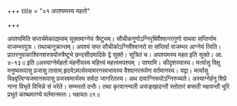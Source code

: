 +++
title = "०१ अपश्यमस्य महतो"

+++

अपश्यमिति सप्तर्चमेकादह्सम् सूक्तमाग्नेयं त्रैष्टुभम्। सौचीकगुणोऽग्निरृषिर्वैश्वानरगुणो वाथवा सप्तिर्नाम वाजम्भरपुत्रः। तथाचानुक्रान्तम्। अपश्यं सप्त सौचीकोऽग्निर्वैश्वानरो वा सप्तिर्वा वाजम्भर आग्नेयं त्विति। प्रातरनुवाकाश्विनशस्त्रयोस्त्रैष्टुभे छन्दसीदमादिके द्वे सूक्ते। सूत्रितं च। अपश्यमस्य महत इति सूक्ते। आ. ४-१३॥ इति॥अस्याग्नेर्महतो मंहनीयस्य महित्त्वं महत्त्वमपश्यम् । पश्यामि। कीदृशस्यास्य। मर्त्यासु विक्षु मनुष्यरूपासु प्रजासु तासाम् हृदयेऽमर्त्यस्यामरनस्वभावस्य वैश्वानररूपेण वर्तमानस्य। यद्वा। मर्त्यासु विक्ष्वृत्विग्यजमानरूपासु प्रजस्वमर्त्यस्य सर्वदा जागरितस्य। अथ दावाग्निरूपोऽग्निरुच्यते। अस्याग्नेर्हनू शिप्रे नाना विभृते विभिन्ने सं भरेते। सम्भरतो दन्तैः। तथा कृत्वानन्वती असङ्खादन्तौ स्तोतारं बप्सती भक्षयन्तौ भूरि प्रभूतं काष्थमरण्ये वर्तमानमत्तः। भक्षयतः॥१॥